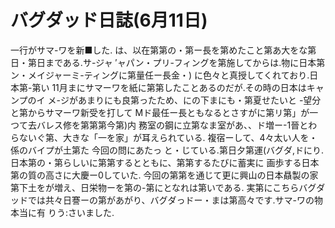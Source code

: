 # バグダッド日誌(6月11日)

一行がサマ-ワを新■した.
は、以在第第の・第ー長を第めたこと第あ大をな第日・第日まである.サ-ジャ
′ャパン・プリ-フィングを第施してからは.物に日本第
ン・メイジャーミ-ティングに第量任ー長金・)
に色々と真授してくれており.日本第-第い
11月まにサマーワを紙に第第したことあるのだが.その時の日本はキャンプのイ
メ-ジがあまりにも良第ったため、にの下まにも・第夏せたいと
-望分と第からサマーワ新受を打して
Mド最任ー長ともなるとさすがに第リ第」が一つて去バレス修を第第第今第)内
務室の鋼に立第なま室があ、、ド増ー-1晉とわらないぐ第、大きな「一を家」が耳えられている.
複宿ーして、4々太い人を・係のバイプが土第た
今回の問にあたっ
と・じている.第日夕第運(バグダ,ドにり.日本第の・第らしいに第第するとともに、第第するたびに蓄実に
画歩する日本第の質の高さに大慶ー0していた.
今回の第第を通じて更に興山の日本贔製の家第下土をが増え、日栄物ーを第の-第にとなれは第いである.
実第にこちらバグダッドでは共々日謇ーの第があがり、バグダっドー・まは第高々です.サマ-ワの物本当に有
りう:さいました.
